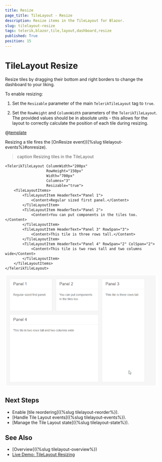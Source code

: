 ```yaml
---
title: Resize
page_title: TileLayout - Resize
description: Resize items in the TileLayout for Blazor.
slug: tilelayout-resize
tags: telerik,blazor,tile,layout,dashboard,resize
published: True
position: 15
---
```


# TileLayout Resize

Resize tiles by dragging their bottom and right borders to change the dashboard to your liking.

To enable resizing:

1. Set the `Resizable` parameter of the main `TelerikTileLayout` tag to `true`.

2. Set the  `RowHeight` and `ColumnWidth` parameters of the `TelerikTileLayout`. The provided values should be in absolute units - this allows for the layout to correctly calculate the position of each tile during resizing.

@[template](/_contentTemplates/tilelayout/basics.md#resizing-reordering-logic)

Resizing a tile fires the [OnResize event]({%slug tilelayout-events%}#onresize).

>caption Resizing tiles in the TileLayout

````CSHTML
<TelerikTileLayout ColumnWidth="200px"
                   RowHeight="150px"
                   Width="700px"
                   Columns="3"
                   Resizable="true">
    <TileLayoutItems>
        <TileLayoutItem HeaderText="Panel 1">
            <Content>Regular sized first panel.</Content>
        </TileLayoutItem>
        <TileLayoutItem HeaderText="Panel 2">
            <Content>You can put components in the tiles too.</Content>
        </TileLayoutItem>
        <TileLayoutItem HeaderText="Panel 3" RowSpan="3">
            <Content>This tile is three rows tall.</Content>
        </TileLayoutItem>
        <TileLayoutItem HeaderText="Panel 4" RowSpan="2" ColSpan="2">
            <Content>This tile is two rows tall and two columns wide</Content>
        </TileLayoutItem>
    </TileLayoutItems>
</TelerikTileLayout>
````

![resize tiles](images/tilelayout-resizing-overview.gif)


## Next Steps

* Enable [tile reordering]({%slug tilelayout-reorder%}).
* [Handle Tile Layout events]({%slug tilelayout-events%}).
* [Manage the Tile Layout state]({%slug tilelayout-state%}).


## See Also

* [Overview]({%slug tilelayout-overview%})
* [Live Demo: TileLayout Resizing](https://demos.telerik.com/blazor-ui/tilelayout/resizing)
